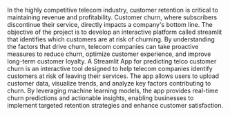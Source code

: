 In the highly competitive telecom industry, customer retention is critical to maintaining revenue and profitability. Customer churn, where subscribers discontinue their service, directly impacts a company's bottom line. The objective of the project is to develop an interactive platform called streamlit that identifies which customers are at risk of churning. By understanding the factors that drive churn, telecom companies can take proactive measures to reduce churn, optimize customer experience, and improve long-term customer loyalty. A Streamlit App for predicting telco customer churn is an interactive tool designed to help telecom companies identify customers at risk of leaving their services. The app allows users to upload customer data, visualize trends, and analyze key factors contributing to churn. By leveraging machine learning models, the app provides real-time churn predictions and actionable insights, enabling businesses to implement targeted retention strategies and enhance customer satisfaction.
